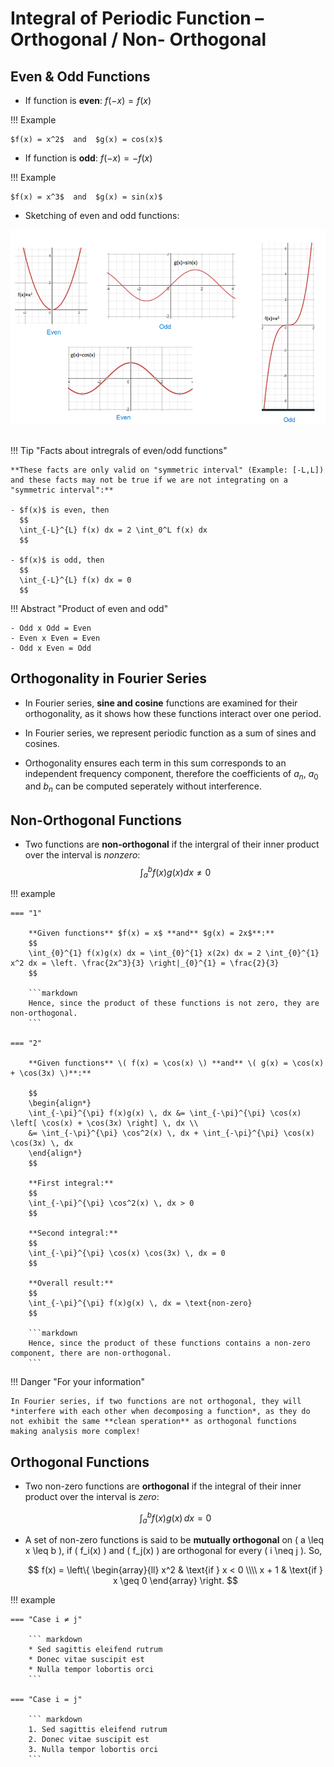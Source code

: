# Integral of Periodic Function – Orthogonal / Non- Orthogonal

## Even & Odd Functions
- If function is **even**: $f(-x) = f(x)$

!!! Example

    $f(x) = x^2$  and  $g(x) = cos(x)$ 
    

- If function is **odd**: $f(-x) = -f(x)$

!!! Example

    $f(x) = x^3$  and  $g(x) = sin(x)$ 

- Sketching of even and odd functions: <br>

<div align="center">
  <img src="https://github.com/JoshuaOhYQ/BEEE/blob/3c26dc604f5f2f2f0e529b2a353afb4504c6f1d4/docs/ENG2053%20Engineering%20Math%203/Even.png?raw=true" alt="Even&Odd">
</div>

<br>

!!! Tip "Facts about intregrals of even/odd functions"

    **These facts are only valid on "symmetric interval" (Example: [-L,L]) and these facts may not be true if we are not integrating on a "symmetric interval":** 

    - $f(x)$ is even, then
      $$
      \int_{-L}^{L} f(x) dx = 2 \int_0^L f(x) dx
      $$

    - $f(x)$ is odd, then
      $$
      \int_{-L}^{L} f(x) dx = 0
      $$

!!! Abstract "Product of even and odd"

    - Odd x Odd = Even
    - Even x Even = Even
    - Odd x Even = Odd


## Orthogonality in Fourier Series
- In Fourier series, **sine and cosine** functions are examined for their orthogonality, as it shows how these functions interact over one period.

- In Fourier series, we represent periodic function as a sum of sines and cosines. 

- Orthogonality ensures each term in this sum corresponds to an independent frequency component, therefore the coefficients of $a_n$, $a_0$ and $b_n$ can be computed seperately without interference. 

## Non-Orthogonal Functions 
- Two functions are **non-orthogonal** if the intergral of their inner product over the interval is *nonzero*: 
  $$
  \int_{a}^{b} f(x)g(x) dx \neq 0
  $$

!!! example

    === "1"

        **Given functions** $f(x) = x$ **and** $g(x) = 2x$**:**
        $$
        \int_{0}^{1} f(x)g(x) dx = \int_{0}^{1} x(2x) dx = 2 \int_{0}^{1} x^2 dx = \left. \frac{2x^3}{3} \right|_{0}^{1} = \frac{2}{3}
        $$

        ```markdown
        Hence, since the product of these functions is not zero, they are non-orthogonal.
        ```

    === "2"

        **Given functions** \( f(x) = \cos(x) \) **and** \( g(x) = \cos(x) + \cos(3x) \)**:**

        $$
        \begin{align*}
        \int_{-\pi}^{\pi} f(x)g(x) \, dx &= \int_{-\pi}^{\pi} \cos(x) \left[ \cos(x) + \cos(3x) \right] \, dx \\
        &= \int_{-\pi}^{\pi} \cos^2(x) \, dx + \int_{-\pi}^{\pi} \cos(x) \cos(3x) \, dx
        \end{align*}
        $$

        **First integral:**
        $$
        \int_{-\pi}^{\pi} \cos^2(x) \, dx > 0
        $$

        **Second integral:**
        $$
        \int_{-\pi}^{\pi} \cos(x) \cos(3x) \, dx = 0
        $$

        **Overall result:**
        $$
        \int_{-\pi}^{\pi} f(x)g(x) \, dx = \text{non-zero}
        $$

        ```markdown
        Hence, since the product of these functions contains a non-zero component, there are non-orthogonal.
        ```

!!! Danger "For your information"

    In Fourier series, if two functions are not orthogonal, they will *interfere with each other when decomposing a function*, as they do  not exhibit the same **clean speration** as orthogonal functions making analysis more complex!


## Orthogonal Functions
- Two non-zero functions are **orthogonal** if the integral of their inner product over the interval is *zero*:  

  $$
  \int_{a}^{b} f(x)g(x) \, dx = 0
  $$

- A set of non-zero functions is said to be **mutually orthogonal** on \( a \leq x \leq b \), if \( f_i(x) \) and \( f_j(x) \) are orthogonal for every \( i \neq j \). So,

  $$
  f(x) = \left\{
  \begin{array}{ll}
    x^2 & \text{if } x < 0 \\\\
    x + 1 & \text{if } x \geq 0
  \end{array}
  \right.
  $$





!!! example

    === "Case i ≠ j"

        ``` markdown
        * Sed sagittis eleifend rutrum
        * Donec vitae suscipit est
        * Nulla tempor lobortis orci
        ```

    === "Case i = j"

        ``` markdown
        1. Sed sagittis eleifend rutrum
        2. Donec vitae suscipit est
        3. Nulla tempor lobortis orci
        ```














